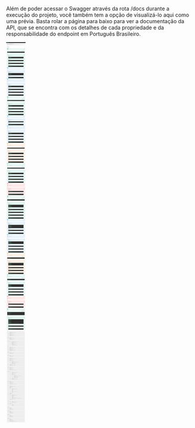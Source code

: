 Além de poder acessar o Swagger através da rota /docs durante a execução do projeto, você também tem a opção de visualizá-lo aqui como uma prévia. Basta rolar a página para baixo para ver a documentação da API, que se encontra com os detalhes de cada propriedade e da responsabilidade do endpoint em Português Brasileiro.

<img align="center" alt="Swagger Preview" src="../../swagger/swagger-render-image.png">
